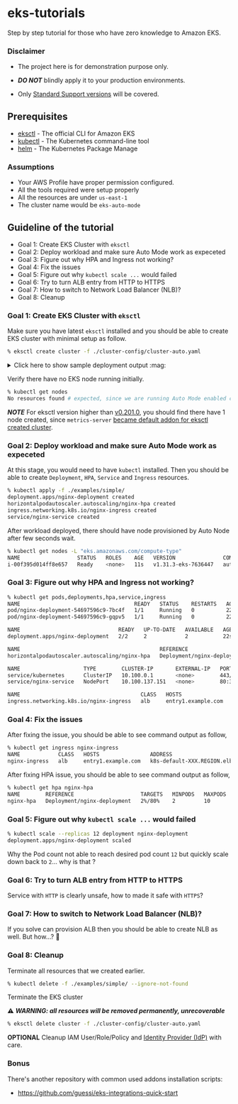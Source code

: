 # eks-tutorials

Step by step tutorial for those who have zero knowledge to Amazon EKS.

### Disclaimer

* The project here is for demonstration purpose only.

* **_DO NOT_** blindly apply it to your production environments.

* Only [Standard Support versions](https://docs.aws.amazon.com/eks/latest/userguide/kubernetes-versions.html#kubernetes-release-calendar) will be covered.

## Prerequisites

- [eksctl](https://eksctl.io/) - The official CLI for Amazon EKS
- [kubectl](https://kubernetes.io/docs/tasks/tools/) - The Kubernetes command-line tool
- [helm](https://helm.sh/) - The Kubernetes Package Manage

### Assumptions

- Your AWS Profile have proper permission configured.
- All the tools required were setup properly
- All the resources are under `us-east-1`
- The cluster name would be `eks-auto-mode`

## Guideline of the tutorial

- Goal 1: Create EKS Cluster with `eksctl`
- Goal 2: Deploy workload and make sure Auto Mode work as expeceted
- Goal 3: Figure out why HPA and Ingress not working?
- Goal 4: Fix the issues
- Goal 5: Figure out why `kubectl scale ...` would failed
- Goal 6: Try to turn ALB entry from HTTP to HTTPS
- Goal 7: How to switch to Network Load Balancer (NLB)?
- Goal 8: Cleanup


### Goal 1: Create EKS Cluster with `eksctl`

Make sure you have latest `eksctl` installed and you should be able to create EKS cluster with minimal setup as follow.

```sh
% eksctl create cluster -f ./cluster-config/cluster-auto.yaml
```

<details>
<summary>Click here to show sample deployment output :mag:</summary>

```
2025-XX-XX XX:XX:XX [ℹ]  eksctl version 0.202.0
2025-XX-XX XX:XX:XX [ℹ]  using region us-east-1
2025-XX-XX XX:XX:XX [ℹ]  subnets for us-east-1a - public:192.168.0.0/19 private:192.168.64.0/19
2025-XX-XX XX:XX:XX [ℹ]  subnets for us-east-1b - public:192.168.32.0/19 private:192.168.96.0/19
2025-XX-XX XX:XX:XX [ℹ]  using Kubernetes version 1.31
2025-XX-XX XX:XX:XX [ℹ]  creating EKS cluster "eks-auto-mode" in "us-east-1" region with
2025-XX-XX XX:XX:XX [ℹ]  if you encounter any issues, check CloudFormation console or try 'eksctl utils describe-stacks --region=us-east-1 --cluster=eks-auto-mode'
2025-XX-XX XX:XX:XX [ℹ]  Kubernetes API endpoint access will use provided values {publicAccess=true, privateAccess=true} for cluster "eks-auto-mode" in "us-east-1"
2025-XX-XX XX:XX:XX [ℹ]  configuring CloudWatch logging for cluster "eks-auto-mode" in "us-east-1" (enabled types: api, audit, authenticator, controllerManager, scheduler & no types disabled)
2025-XX-XX XX:XX:XX [ℹ]  default addons metrics-server were not specified, will install them as EKS addons
2025-XX-XX XX:XX:XX [ℹ]
2 sequential tasks: { create cluster control plane "eks-auto-mode",
    3 sequential sub-tasks: {
        1 task: { create addons },
        wait for control plane to become ready,
        update CloudWatch log retention,
    }
}
2025-XX-XX XX:XX:XX [ℹ]  building cluster stack "eksctl-eks-auto-mode-cluster"
2025-XX-XX XX:XX:XX [ℹ]  deploying stack "eksctl-eks-auto-mode-cluster"
2025-XX-XX XX:XX:XX [ℹ]  waiting for CloudFormation stack "eksctl-eks-auto-mode-cluster"
2025-XX-XX XX:XX:XX [ℹ]  creating addon
2025-XX-XX XX:XX:XX [ℹ]  successfully created addon
2025-XX-XX XX:XX:XX [ℹ]  set log retention to 90 days for CloudWatch logging
2025-XX-XX XX:XX:XX [ℹ]  waiting for the control plane to become ready
2025-XX-XX XX:XX:XX [✔]  saved kubeconfig as "/Users/demoUser/.kube/config"
2025-XX-XX XX:XX:XX [ℹ]  no tasks
2025-XX-XX XX:XX:XX [✔]  all EKS cluster resources for "eks-auto-mode" have been created
2025-XX-XX XX:XX:XX [ℹ]  kubectl command should work with "/Users/demoUser/.kube/config", try 'kubectl get nodes'
2025-XX-XX XX:XX:XX [✔]  EKS cluster "eks-auto-mode" in "us-east-1" region is ready
```
</details>

Verify there have no EKS node running initially.

```sh
% kubectl get nodes
No resources found # expected, since we are running Auto Mode enabled cluster.
```

***NOTE*** For eksctl version higher than [v0.201.0](https://github.com/eksctl-io/eksctl/releases/tag/v0.201.0), you should find there have 1 node created, since `metrics-server` [became default addon for eksctl created cluster](https://github.com/eksctl-io/eksctl/pull/8118).

### Goal 2: Deploy workload and make sure Auto Mode work as expeceted

At this stage, you would need to have `kubectl` installed. Then you should be able to create `Deployment`, `HPA`, `Service` and `Ingress` resources.

```sh
% kubectl apply -f ./examples/simple/
deployment.apps/nginx-deployment created
horizontalpodautoscaler.autoscaling/nginx-hpa created
ingress.networking.k8s.io/nginx-ingress created
service/nginx-service created
```

After workload deployed, there should have node provisioned by Auto Node after few seconds wait.

```sh
% kubectl get nodes -L "eks.amazonaws.com/compute-type"
NAME                  STATUS   ROLES    AGE   VERSION               COMPUTE-TYPE
i-00f395d014ff8e657   Ready    <none>   11s   v1.31.3-eks-7636447   auto
```

### Goal 3: Figure out why HPA and Ingress not working?

```sh
% kubectl get pods,deployments,hpa,service,ingress
NAME                                    READY   STATUS    RESTARTS   AGE
pod/nginx-deployment-54697596c9-7bc4f   1/1     Running   0          22s
pod/nginx-deployment-54697596c9-gqpv5   1/1     Running   0          22s

NAME                               READY   UP-TO-DATE   AVAILABLE   AGE
deployment.apps/nginx-deployment   2/2     2            2           22s

NAME                                            REFERENCE                     TARGETS              MINPODS   MAXPODS   REPLICAS   AGE
horizontalpodautoscaler.autoscaling/nginx-hpa   Deployment/nginx-deployment   cpu: <unknown>/80%   2         10        2          22s # <-------- why no metrics?

NAME                    TYPE        CLUSTER-IP       EXTERNAL-IP   PORT(S)        AGE
service/kubernetes      ClusterIP   10.100.0.1       <none>        443/TCP        12m
service/nginx-service   NodePort    10.100.137.151   <none>        80:30928/TCP   21s

NAME                                      CLASS   HOSTS                ADDRESS   PORTS   AGE
ingress.networking.k8s.io/nginx-ingress   alb     entry1.example.com             80      22s # <-------- no address shown, why?
```

### Goal 4: Fix the issues

After fixing the issue, you should be able to see command output as follow,

```sh
% kubectl get ingress nginx-ingress
NAME            CLASS   HOSTS                ADDRESS                                    PORTS   AGE
nginx-ingress   alb     entry1.example.com   k8s-default-XXX.REGION.elb.amazonaws.com   80      60s
```

After fixing HPA issue, you should be able to see command output as follow,

```sh
% kubectl get hpa nginx-hpa
NAME        REFERENCE                     TARGETS   MINPODS   MAXPODS   REPLICAS   AGE
nginx-hpa   Deployment/nginx-deployment   2%/80%    2         10        2          2m7s
```

### Goal 5: Figure out why `kubectl scale ...` would failed

```sh
% kubectl scale --replicas 12 deployment nginx-deployment
deployment.apps/nginx-deployment scaled
```

Why the Pod count not able to reach desired pod count `12` but quickly scale down back to `2`... why is that ?

### Goal 6: Try to turn ALB entry from HTTP to HTTPS

Service with `HTTP` is clearly unsafe, how to made it safe with `HTTPS`?

### Goal 7: How to switch to Network Load Balancer (NLB)?

If you solve can provision ALB then you should be able to create NLB as well. But how...? :thinking:

### Goal 8: Cleanup

Terminate all resources that we created earlier.

```sh
% kubectl delete -f ./examples/simple/ --ignore-not-found
```

Terminate the EKS cluster

:warning: **_WARNING: all resources will be removed permanently, unrecoverable_**

```sh
% eksctl delete cluster -f ./cluster-config/cluster-auto.yaml
```

**OPTIONAL** Cleanup IAM User/Role/Policy and [Identity Provider (IdP)](https://console.aws.amazon.com/iamv2/home?#/identity_providers) with care.

### Bonus

There's another repository with common used addons installation scripts:

- https://github.com/guessi/eks-integrations-quick-start

